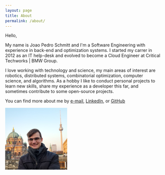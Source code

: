 ```yaml
---
layout: page
title: About
permalink: /about/
---
```


Hello,

My name is Joao Pedro Schmitt and I'm a Software Engineering with experience in back-end and optimization systems.
I started my carrer in 2012 as an IT help-desk and evolved to become a Cloud Engineer at Critical Techworks | BMW Group.

I love working with technology and science, my main areas of interest are robotics, distributed systems, combinatorial optimization, computer science, and algorithms.
As a hobby I like to conduct personal projects to learn new skills, share my experience as a developer this far, and sometimes contribute to some open-source projects.

You can find more about me by [e-mail](mailto:schmittjoaopedro@gmail.com), [LinkedIn](https://www.linkedin.com/in/joao-pedro-schmitt-60847470/), or [GitHub](https://github.com/schmittjoaopedro)


<div style="text-align:left;"><img style="width: 200px;" src="/assets/imgs/2640413.png" /></div>
